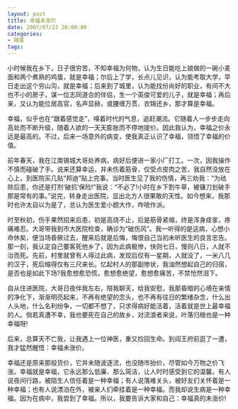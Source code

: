 ```yaml
---
layout: post
title: 幸福未涨价
date: 2007/07/23 20:00:00
categories: 
- 随笔
tags: 
---
```


小时候我在乡下，日子很穷苦，不知幸福为何物，认为生日能吃上娘做的一碗小麦面和两个煮熟的鸡蛋，就是幸福；尔后上了学，长点儿见识，认为能考取大学，早日走出这个穷山沟，就是幸福；后来到了城里，认为能找份尚好的职业，有间不大也不小的房子，谋一位志同道合的伴侣，生一个英俊可爱的儿子，就是幸福；再后来，又认为能位居高官，名声显赫，或腰缠万贯、衣锦还乡，那才算是幸福。

幸福，似乎也在“跟着感觉走”，嗅着时代的气息，追赶潮流。它随着人一步步走向高处而不断升级，随着人欲的一天天膨胀而不停地提价。因此我认为，幸福之价永远是最高的。不过，后来一场意外的病变，使我真正认识了幸福，领悟了幸福的价值。

前年春天，我在江南锡城大哥处养病，病好后便进一家小厂打工。一次，因我操作不慎而碰破了手。说来还算幸运，并未伤着筋骨，仅受点皮肉之苦，我自然没放在心上，到医院买几贴“邦迪”贴上完事。当时医生见了我的伤情，再三劝我：“为祛除后患，你还是打剂‘破抗’保险!”我说：“不必了!小时在乡下割牛草，被镰刀划破手那是常有的事。”说完，转身走出医院，显出北方人很果敢的天性。如今想来，我那时也许太自以为是了，总认为医生爱小题大作，咋唬作派。

时至秋初，伤手果然招来后患，初是高烧不止，后是筋骨紧缩，终是浑身痉挛，疼痛难忍。大哥带我到市大医院检查，确诊为“破伤风”。我一听得的是这病，心想小命休矣，便当场昏厥过去，醒来后就是后悔，悔恨自己当初未听医生的良言忠告。那一刻，我认定自己要客死他乡了，因为此病极惨，快则七日，慢则八日，人就不治而死。先前，村里就曾有人得过此病，发现后仅有一星期，人就没了，一米八几的汉子，死后缩得仅有三尺来长。忆起村人的那副惨状，我油然想起自己的归宿，是否也是如此下场?我愈想愈恐慌，愈想愈绝望，愈想愈痛苦，不禁怆然泪下。

自从住进医院，大哥日夜伴我左右，陪我聊天，给我安慰，我那昏暗的心境在亲情的净化下，渐渐明亮起来，不再有绝望的念头，也不再有往日的繁绪杂念，什么出人头地，什么名利纷争，一切都不想了，只求得病好能活着，活着就是世上最幸福的人。倘若真遭不幸，我也要死在自己的故乡，对流浪者来说，叶落归根也是一种幸福呀!

后来，总算天不亡我，让我遇上一位神医，重又捡回生命。到阎王府前逛了一遭，我才猛然醒悟：幸福未涨价。

幸福还是原来那般货价，它并未随波逐流，也没随市抬价，尽管如今万物之价飞涨。幸福就是幸福，它永远那么低廉、那么简洁，让人时时感受到它的温馨。有人说夜间行路，被陌生人信任着是一种幸福；有人说落难关头，被好友们关怀着是一种幸福；也有人说漂泊在外，被亲人们牵挂着是一种幸福。而我却说生病是一种幸福。因为在病中，我尝到了幸福。所以，我要告诉大家和自己：幸福真的未涨价!
